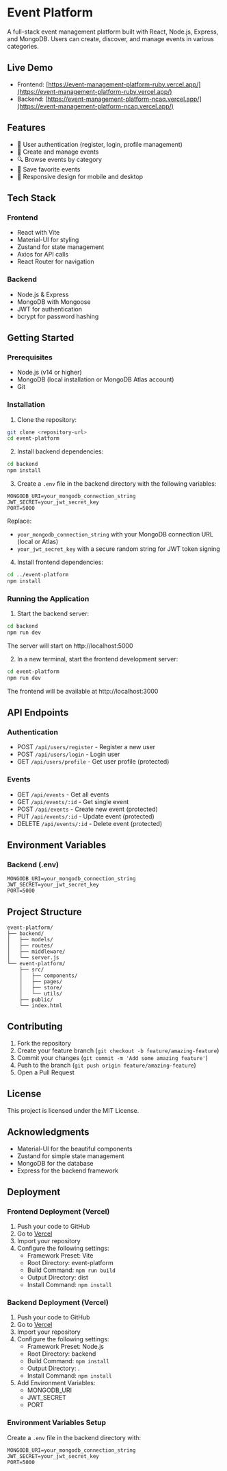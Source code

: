 # Event Platform

A full-stack event management platform built with React, Node.js, Express, and MongoDB. Users can create, discover, and manage events in various categories.

## Live Demo
- Frontend: [https://event-management-platform-ruby.vercel.app/](https://event-management-platform-ruby.vercel.app/)
- Backend: [https://event-management-platform-ncaq.vercel.app/](https://event-management-platform-ncaq.vercel.app/)

## Features

- 👥 User authentication (register, login, profile management)
- 📅 Create and manage events
- 🔍 Browse events by category
- 💾 Save favorite events
- 📱 Responsive design for mobile and desktop

## Tech Stack

### Frontend
- React with Vite
- Material-UI for styling
- Zustand for state management
- Axios for API calls
- React Router for navigation

### Backend
- Node.js & Express
- MongoDB with Mongoose
- JWT for authentication
- bcrypt for password hashing

## Getting Started

### Prerequisites

- Node.js (v14 or higher)
- MongoDB (local installation or MongoDB Atlas account)
- Git

### Installation

1. Clone the repository:
```bash
git clone <repository-url>
cd event-platform
```

2. Install backend dependencies:
```bash
cd backend
npm install
```

3. Create a `.env` file in the backend directory with the following variables:
```env
MONGODB_URI=your_mongodb_connection_string
JWT_SECRET=your_jwt_secret_key
PORT=5000
```
Replace:
- `your_mongodb_connection_string` with your MongoDB connection URL (local or Atlas)
- `your_jwt_secret_key` with a secure random string for JWT token signing

4. Install frontend dependencies:
```bash
cd ../event-platform
npm install
```

### Running the Application

1. Start the backend server:
```bash
cd backend
npm run dev
```
The server will start on http://localhost:5000

2. In a new terminal, start the frontend development server:
```bash
cd event-platform
npm run dev
```
The frontend will be available at http://localhost:3000

## API Endpoints

### Authentication
- POST `/api/users/register` - Register a new user
- POST `/api/users/login` - Login user
- GET `/api/users/profile` - Get user profile (protected)

### Events
- GET `/api/events` - Get all events
- GET `/api/events/:id` - Get single event
- POST `/api/events` - Create new event (protected)
- PUT `/api/events/:id` - Update event (protected)
- DELETE `/api/events/:id` - Delete event (protected)

## Environment Variables

### Backend (.env)
```env
MONGODB_URI=your_mongodb_connection_string
JWT_SECRET=your_jwt_secret_key
PORT=5000
```

## Project Structure

```
event-platform/
├── backend/
│   ├── models/
│   ├── routes/
│   ├── middleware/
│   └── server.js
└── event-platform/
    ├── src/
    │   ├── components/
    │   ├── pages/
    │   ├── store/
    │   └── utils/
    ├── public/
    └── index.html
```

## Contributing

1. Fork the repository
2. Create your feature branch (`git checkout -b feature/amazing-feature`)
3. Commit your changes (`git commit -m 'Add some amazing feature'`)
4. Push to the branch (`git push origin feature/amazing-feature`)
5. Open a Pull Request

## License

This project is licensed under the MIT License.

## Acknowledgments

- Material-UI for the beautiful components
- Zustand for simple state management
- MongoDB for the database
- Express for the backend framework

## Deployment

### Frontend Deployment (Vercel)
1. Push your code to GitHub
2. Go to [Vercel](https://vercel.com)
3. Import your repository
4. Configure the following settings:
   - Framework Preset: Vite
   - Root Directory: event-platform
   - Build Command: `npm run build`
   - Output Directory: dist
   - Install Command: `npm install`

### Backend Deployment (Vercel)
1. Push your code to GitHub
2. Go to [Vercel](https://vercel.com)
3. Import your repository
4. Configure the following settings:
   - Framework Preset: Node.js
   - Root Directory: backend
   - Build Command: `npm install`
   - Output Directory: .
   - Install Command: `npm install`
5. Add Environment Variables:
   - MONGODB_URI
   - JWT_SECRET
   - PORT

### Environment Variables Setup
Create a `.env` file in the backend directory with:
```env
MONGODB_URI=your_mongodb_connection_string
JWT_SECRET=your_jwt_secret_key
PORT=5000
``` 